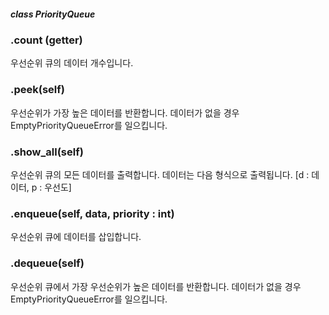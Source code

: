 ##### class PriorityQueue
### .count (getter)
우선순위 큐의 데이터 개수입니다.

### .peek(self)
우선순위가 가장 높은 데이터를 반환합니다. 데이터가 없을 경우 EmptyPriorityQueueError를 일으킵니다.

### .show_all(self)
우선순위 큐의 모든 데이터를 출력합니다. 데이터는 다음 형식으로 출력됩니다.
[d : 데이터, p : 우선도]

### .enqueue(self, data, priority : int)
우선순위 큐에 데이터를 삽입합니다.

### .dequeue(self)
우선순위 큐에서 가장 우선순위가 높은 데이터를 반환합니다. 데이터가 없을 경우 EmptyPriorityQueueError를 일으킵니다.